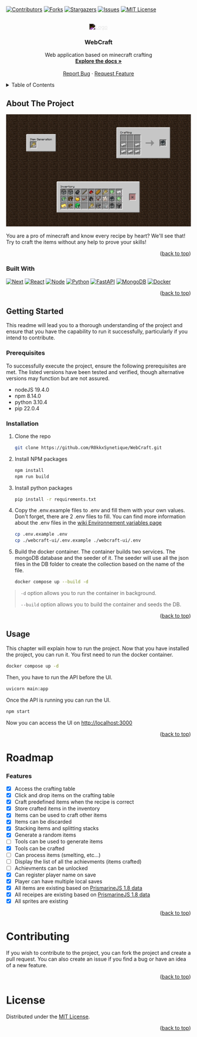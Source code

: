 #

<a name="readme-top"></a>

[![Contributors][contributors-shield]][contributors-url]
[![Forks][forks-shield]][forks-url]
[![Stargazers][stars-shield]][stars-url]
[![Issues][issues-shield]][issues-url]
[![MIT License][license-shield]][license-url]

<br />
<div align="center">
  <a href="https://github.com/R0kkxSynetique/WebCraft">
    <img src="https://simpleicons.org/icons/minecraft.svg" alt="Logo" width="80" height="80" style="filter:invert(1);background:none">
  </a>

<h3 align="center">WebCraft</h3>

  <p align="center">
    Web application based on minecraft crafting
    <br />
    <a href="https://github.com/R0kkxSynetique/WebCraft"><strong>Explore the docs »</strong></a>
    <br />
    <br />
    <a href="https://github.com/R0kkxSynetique/WebCraft/issues">Report Bug</a>
    ·
    <a href="https://github.com/R0kkxSynetique/WebCraft/issues">Request Feature</a>
  </p>
</div>

<details>
  <summary>Table of Contents</summary>
  <ol>
    <li>
      <a href="#about-the-project">About The Project</a>
      <ul>
        <li><a href="#built-with">Built With</a></li>
      </ul>
    </li>
    <li>
      <a href="#getting-started">Getting Started</a>
      <ul>
        <li><a href="#prerequisites">Prerequisites</a></li>
        <li><a href="#installation">Installation</a></li>
      </ul>
    </li>
    <li><a href="#usage">Usage</a></li>
    <li><a href="#roadmap">Roadmap</a></li>
    <li><a href="#contributing">Contributing</a></li>
    <li><a href="#license">License</a></li>
  </ol>
</details>

## About The Project

![in game image][product-screenshot]

You are a pro of minecraft and know every recipe by heart? We'll see that! Try to craft the items without any help to prove your skills!

<p align="right">(<a href="#readme-top">back to top</a>)</p>

### Built With

[![Next][Next.js]][Next-url]
[![React][React]][React-url]
[![Node][Node.Js]][Node-url]
[![Python][Python]][Python-url]
[![FastAPI][FastAPI]][FastAPI-url]
[![MongoDB][MongoDB]][MongoDB-url]
[![Docker][Docker]][Docker-url]

<p align="right">(<a href="#readme-top">back to top</a>)</p>

## Getting Started

This readme will lead you to a thorough understanding of the project and ensure that you have the capability to run it successfully, particularly if you intend to contribute.

### Prerequisites

To successfully execute the project, ensure the following prerequisites are met. The listed versions have been tested and verified, though alternative versions may function but are not assured.

- nodeJS 19.4.0
- npm 8.14.0
- python 3.10.4
- pip 22.0.4

### Installation

1. Clone the repo

    ```sh
    git clone https://github.com/R0kkxSynetique/WebCraft.git
    ```

2. Install NPM packages

    ```sh
    npm install
    npm run build
    ```

3. Install python packages

    ```sh
    pip install -r requirements.txt
    ```

4. Copy the .env.example files to .env and fill them with your own values. Don't forget, there are 2 .env files to fill. You can find more information about the .env files in the [wiki Environnement variables page](https://github.com/R0kkxSynetique/WebCraft/wiki/Environnement-variables)

    ```sh
    cp .env.example .env
    cp ./webcraft-ui/.env.example ./webcraft-ui/.env
    ```

5. Build the docker container. The container builds two services. The mongoDB database and the seeder of it. The seeder will use all the json files in the DB folder to create the collection based on the name of the file.
   
    ```sh
    docker compose up --build -d
    ```

> `-d` option allows you to run the container in background.
> 
> `--build` option allows you to build the container and seeds the DB.

<p align="right">(<a href="#readme-top">back to top</a>)</p>

## Usage

This chapter will explain how to run the project. Now that you have installed the project, you can run it. You first need to run the docker container.

```sh
docker compose up -d
```

Then, you have to run the API before the UI.

```sh
uvicorn main:app
```

Once the API is running you can run the UI.

```sh
npm start
```

Now you can access the UI on <http://localhost:3000>

<p align="right">(<a href="#readme-top">back to top</a>)</p>

# Roadmap

### Features

- [X] Access the crafting table
- [X] Click and drop items on the crafting table
- [X] Craft predefined items when the recipe is correct
- [X] Store crafted items in the inventory
- [X] Items can be used to craft other items
- [X] Items can be discarded
- [X] Stacking items and splitting stacks
- [X] Generate a random items
- [ ] Tools can be used to generate items
- [X] Tools can be crafted
- [ ] Can process items (smelting, etc...)
- [ ] Display the list of all the achievments (items crafted)
- [ ] Achievments can be unlocked
- [X] Can register player name on save
- [X] Player can have multiple local saves
- [X] All items are existing based on [PrismarineJS 1.8 data][PrismarineJS-url] 
- [X] All receipes are existing based on [PrismarineJS 1.8 data][PrismarineJS-url]
- [X] All sprites are existing

<p align="right">(<a href="#readme-top">back to top</a>)</p>

# Contributing

If you wish to contribute to the project, you can fork the project and create a pull request. You can also create an issue if you find a bug or have an idea of a new feature.

<p align="right">(<a href="#readme-top">back to top</a>)</p>

# License

Distributed under the [MIT License](https://en.wikipedia.org/wiki/MIT_License).

<p align="right">(<a href="#readme-top">back to top</a>)</p>

[contributors-shield]: https://img.shields.io/github/contributors/R0kkxSynetique/WebCraft.svg?style=for-the-badge
[contributors-url]: https://github.com/R0kkxSynetique/WebCraft/graphs/contributors
[forks-shield]: https://img.shields.io/github/forks/R0kkxSynetique/WebCraft.svg?style=for-the-badge
[forks-url]: https://github.com/R0kkxSynetique/WebCraft/network/members
[stars-shield]: https://img.shields.io/github/stars/R0kkxSynetique/WebCraft.svg?style=for-the-badge
[stars-url]: https://github.com/R0kkxSynetique/WebCraft/stargazers
[issues-shield]: https://img.shields.io/github/issues/R0kkxSynetique/WebCraft.svg?style=for-the-badge
[issues-url]: https://github.com/R0kkxSynetique/WebCraft/issues
[license-shield]: https://img.shields.io/github/license/R0kkxSynetique/WebCraft.svg?style=for-the-badge
[license-url]: https://github.com/R0kkxSynetique/WebCraft/blob/master/LICENSE.txt
[product-screenshot]: img/gameplay-image.png
[Next.js]: https://img.shields.io/badge/next.js-000000?style=for-the-badge&logo=nextdotjs
[Next-url]: https://nextjs.org/
[Node.js]: https://img.shields.io/badge/node.js-000000?style=for-the-badge&logo=node.js
[Node-url]: https://nodejs.org/en/
[PrismarineJS-url]:https://github.com/PrismarineJS/minecraft-data/tree/master/data/pc/1.8
[Python]: https://img.shields.io/badge/python-000000?style=for-the-badge&logo=python
[Python-url]: https://www.python.org/
[FastAPI]: https://img.shields.io/badge/FastAPI-000000?style=for-the-badge&logo=fastapi
[FastAPI-url]: https://fastapi.tiangolo.com/
[MongoDB]: https://img.shields.io/badge/MongoDB-000000?style=for-the-badge&logo=mongodb
[MongoDB-url]: https://www.mongodb.com/
[Docker]: https://img.shields.io/badge/Docker-000000?style=for-the-badge&logo=docker
[Docker-url]: https://www.docker.com/
[React]: https://img.shields.io/badge/React-000000?style=for-the-badge&logo=react
[React-url]: https://reactjs.org/